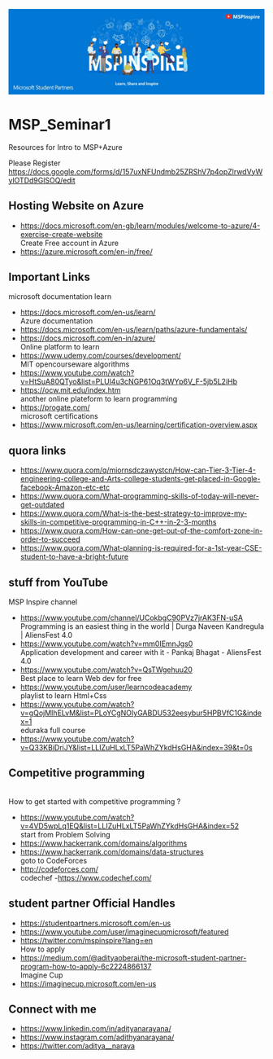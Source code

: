 ![](mspinspire.jfif)


# MSP_Seminar1
Resources for Intro to MSP+Azure 

Please Register 
<Br> https://docs.google.com/forms/d/157uxNFUndmb25ZRShV7p4opZlrwdVyWylOTDd9GlSOQ/edit

## Hosting Website on Azure 
- https://docs.microsoft.com/en-gb/learn/modules/welcome-to-azure/4-exercise-create-website
<br> Create Free account in Azure 
- https://azure.microsoft.com/en-in/free/

## Important Links
microsoft documentation learn 
- https://docs.microsoft.com/en-us/learn/
<br>Azure documentation 
- https://docs.microsoft.com/en-us/learn/paths/azure-fundamentals/
- https://docs.microsoft.com/en-in/azure/
<br> Online platform to learn 
- https://www.udemy.com/courses/development/
<br>MIT opencourseware algorithms
- https://www.youtube.com/watch?v=HtSuA80QTyo&list=PLUl4u3cNGP61Oq3tWYp6V_F-5jb5L2iHb
- https://ocw.mit.edu/index.htm
<br>another online plateform to learn programming 
- https://progate.com/
<br>microsoft certifications
- https://www.microsoft.com/en-us/learning/certification-overview.aspx

## quora links 

- https://www.quora.com/q/miornsdczawystcn/How-can-Tier-3-Tier-4-engineering-college-and-Arts-college-students-get-placed-in-Google-facebook-Amazon-etc-etc
- https://www.quora.com/What-programming-skills-of-today-will-never-get-outdated
- https://www.quora.com/What-is-the-best-strategy-to-improve-my-skills-in-competitive-programming-in-C++-in-2-3-months
- https://www.quora.com/How-can-one-get-out-of-the-comfort-zone-in-order-to-succeed
- https://www.quora.com/What-planning-is-required-for-a-1st-year-CSE-student-to-have-a-bright-future

## stuff from YouTube
MSP Inspire channel 
- https://www.youtube.com/channel/UCokbgC90PVz7jrAK3FN-uSA
<br>Programming is an easiest thing in the world | Durga Naveen Kandregula | AliensFest 4.0
- https://www.youtube.com/watch?v=mm0IEmnJgs0
<br>Application development and career with it - Pankaj Bhagat - AliensFest 4.0
- https://www.youtube.com/watch?v=QsTWgehuu20
<br>Best place to learn Web dev for free 
- https://www.youtube.com/user/learncodeacademy
<br>playlist to learn Html+Css 
- https://www.youtube.com/watch?v=gQojMIhELvM&list=PLoYCgNOIyGABDU532eesybur5HPBVfC1G&index=1
<br>eduraka full course
- https://www.youtube.com/watch?v=Q33KBiDriJY&list=LLIZuHLxLT5PaWhZYkdHsGHA&index=39&t=0s




## Competitive programming
<br>How to get started with competitive programming ?
- https://www.youtube.com/watch?v=4VD5wpLq1EQ&list=LLIZuHLxLT5PaWhZYkdHsGHA&index=52
<br>start from Problem Solving 
- https://www.hackerrank.com/domains/algorithms
- https://www.hackerrank.com/domains/data-structures
<br>goto to CodeForces 
- http://codeforces.com/
<br>codechef 
-https://www.codechef.com/

## student partner Official Handles 
- https://studentpartners.microsoft.com/en-us
- https://www.youtube.com/user/imaginecupmicrosoft/featured
- https://twitter.com/mspinspire?lang=en
<br>How to apply
- https://medium.com/@adityaoberai/the-microsoft-student-partner-program-how-to-apply-6c2224866137
<br>Imagine Cup 
- https://imaginecup.microsoft.com/en-us


## Connect with me 
- https://www.linkedin.com/in/adityanarayana/
- https://www.instagram.com/adithyanarayana/
- https://twitter.com/aditya__naraya

